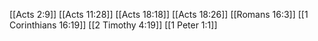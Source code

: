 [[Acts 2:9]]
[[Acts 11:28]]
[[Acts 18:18]]
[[Acts 18:26]]
[[Romans 16:3]]
[[1 Corinthians 16:19]]
[[2 Timothy 4:19]]
[[1 Peter 1:1]]
